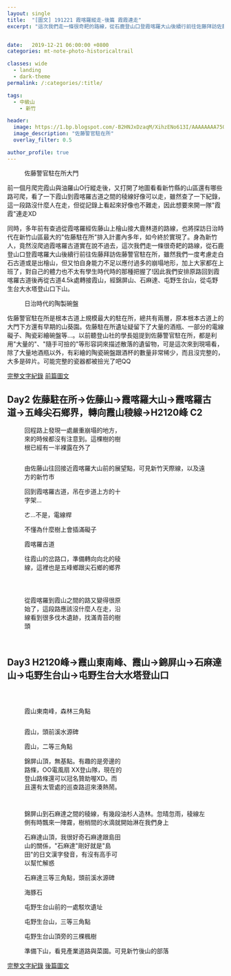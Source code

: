 ```yaml
---
layout: single
title:  "[圖文] 191221 霞喀羅縱走-後篇 霞霞連走"
excerpt: "這次我們走一條很奇耙的路線，從石鹿登山口登霞喀羅大山後續行前往佐藤拜訪佐藤警官駐在所，雖然我們一度考慮走白石古道或是出檜山，但又怕自身能力不足以應付過多的崩塌地形，加上大家都在上班了，對自己的體力也不太有學生時代時的那種把握了!因此我們安排原路回到霞喀羅古道後再從古道4.5k處轉接霞山，經錦屏山、石麻達、屯野生台山，從屯野生台大水塔登山口下山。"


date:   2019-12-21 06:00:00 +0800
categories: mt-note-photo-historicaltrail

classes: wide
  - landing
  - dark-theme
permalink: /:categories/:title/

tags:
  - 中級山
    - 新竹

header:
  image: https://1.bp.blogspot.com/-B2HNJxDzaqM/XihzENo613I/AAAAAAAA75Q/WvyDCHvc5-c91wzTpr8ZQ12NaSKUyYvGACKgBGAsYHg/s1600/DSC_2074.JPG
  image_description: "佐藤警官駐在所"
  overlay_filter: 0.5

author_profile: true
---
```


<figure style="width: 40%" class="align-right">
  <img src="https://1.bp.blogspot.com/--zNcpe-32As/Xihx_3RFtSI/AAAAAAAA740/30OAznV1yv4FuyDdUQlHT2zzVu4_LAjPwCKgBGAsYHg/s1600/DSC_2092.JPG" alt="">
  <figcaption>佐藤警官駐在所大門</figcaption>
</figure> 
前一個月爬完霞山與油羅山O行縱走後，又打開了地圖看看新竹縣的山區還有哪些路可爬，看了一下霞山到霞喀羅古道之間的稜線好像可以走，雖然查了一下紀錄，這一段路沒什麼人在走，但從記錄上看起來好像也不難走，因此想要來開一隊"霞霞"連走XD 



同時，多年前有查過從霞喀羅經佐藤山上檜山接大鹿林道的路線，也將探訪日治時代在新竹山區最大的"佐藤駐在所"排入計畫內多年，如今終於實現了。身為新竹人，竟然沒爬過霞喀羅古道實在說不過去，這次我們走一條很奇耙的路線，從石鹿登山口登霞喀羅大山後續行前往佐藤拜訪佐藤警官駐在所，雖然我們一度考慮走白石古道或是出檜山，但又怕自身能力不足以應付過多的崩塌地形，加上大家都在上班了，對自己的體力也不太有學生時代時的那種把握了!因此我們安排原路回到霞喀羅古道後再從古道4.5k處轉接霞山，經錦屏山、石麻達、屯野生台山，從屯野生台大水塔登山口下山。  

<figure style="width: 40%" class="align-right">
  <img src="https://1.bp.blogspot.com/-FTo16FofSZo/Xihx_4L14tI/AAAAAAAA740/iMO8p0cUNKEDdojfLHtwHlFdejrhv4SmACKgBGAsYHg/s1600/DSC_2130.JPG" alt="">
  <figcaption>日治時代的陶製碗盤</figcaption>
</figure> 

佐藤警官駐在所是根本古道上規模最大的駐在所，總共有兩層，原本根本古道上的大門下方還有早期的山葵園。佐藤駐在所遺址疑留下了大量的酒瓶、一部分的電線礙子、陶瓷彩繪碗盤等...。以前聽登山社的學長姐提到佐藤警官駐在所，都是利用"大量的"、"隨手可撿的"等形容詞來描述散落的遺留物，可是這次來到現場看，除了大量地酒瓶以外，有彩繪的陶瓷碗盤跟酒杯的數量非常稀少，而且沒完整的，大多是碎片。可能完整的瓷器都被撿光了吧QQ
  
<a href="/mountaineeringNote/Shakolo_Sato_Note/" class="btn btn--primary">完整文字紀錄</a>
<a href="/mountaineeringPhoto/Shakolo_Sato_Photo_Day1/" class="btn btn--warning">前篇圖文</a>


## Day2 佐藤駐在所->佐藤山->霞喀羅大山->霞喀羅古道->五峰尖石鄉界，轉向霞山稜線->H2120峰 C2

<figure style="width: 45%" class="align-left">
  <img src="https://1.bp.blogspot.com/-VoF-QOq26Yc/XiqkfJfND2I/AAAAAAAA7-U/zcPA_wamIKEgGrCZvTHwHZqCF2coSbKrQCKgBGAsYHg/s1600/DSC_2138.JPG" alt="">
  <figcaption> 回程路上發現一處嚴重崩塌的地方，來的時候都沒有注意到。這棵樹的樹根已經有一半裸露在外了 </figcaption>
</figure> 

<figure style="width: 45%" class="align-right">
  <img src="https://1.bp.blogspot.com/-SjuGxVzWa8k/XiqkfP33b2I/AAAAAAAA7-U/stR0OiOLS3kjqyLVJoImK6AG5hXBgQT5wCKgBGAsYHg/s1600/DSC_2140.JPG" alt="">
  <figcaption> </figcaption>
</figure> 

<figure class="align-center">
  <img src="https://1.bp.blogspot.com/-gPgQVWu8x_U/XiqkfLSJKeI/AAAAAAAA7-U/0GeqOr7W3F8UJxmCCa8eyTR11a9GwyPSACKgBGAsYHg/s1600/DSC_2146.JPG" alt="">
  <figcaption> 由佐藤山往回接近霞喀羅大山前的展望點，可見新竹天際線，以及遠方的新竹市 </figcaption>
</figure>


<figure style="width: 45%" class="align-left">
  <img src="https://1.bp.blogspot.com/-YNSw7tJDhdo/XiqmBfizOtI/AAAAAAAA7-4/yyYXFM_KNUAZ_NG571ZLCrnFC5p46PeCACKgBGAsYHg/s1600/DSC_2148.JPG" alt="">
  <figcaption> 回到霞喀羅古道，吊在步道上方的十字架... </figcaption>
</figure> 

<figure style="width: 45%" class="align-right">
  <img src="https://1.bp.blogspot.com/-2_sR2J2kxrc/XiqmBecuJwI/AAAAAAAA7-4/w3fwzg7-1PUwdRHR8q2h4Ldtk5DPrR1bgCKgBGAsYHg/s1600/DSC_2149.JPG" alt="">
  <figcaption> ㄜ...不是，電線桿 </figcaption>
</figure> 

<figure style="width: 45%" class="align-left">
  <img src="https://1.bp.blogspot.com/-KELugsvZ5y4/XiqmBWQQd-I/AAAAAAAA7-4/HrkN08TglJ8lidl3t7LmjQIy6wBEqZGpgCKgBGAsYHg/s1600/DSC_2150.JPG" alt="">
  <figcaption> 不懂為什麼樹上會插滿礙子 </figcaption>
</figure> 

<figure style="width: 45%" class="align-right">
  <img src="https://1.bp.blogspot.com/-9peMwdiqx8c/XiqmBauplnI/AAAAAAAA7-4/31DCDs-Z0O4uskHSm21-YRnU2-x33u28ACKgBGAsYHg/s1600/DSC_2156.JPG" alt="">
  <figcaption> 霞喀羅古道 </figcaption>
</figure> 



<figure style="width: 45%" class="align-left">
  <img src="https://1.bp.blogspot.com/-shFgBvNqrbw/Xiqn1fin1tI/AAAAAAAA7_c/OxrMrpGZUMAKq8UWq2u561LSIeNQstYfQCKgBGAsYHg/s1600/DSC_2165.JPG" alt="">
  <figcaption> 往霞山的岔路口，準備轉向向北的稜線，這裡也是五峰鄉跟尖石鄉的鄉界 </figcaption>
</figure> 

<figure style="width: 45%" class="align-right">
  <img src="https://1.bp.blogspot.com/-N08ipcdchVk/Xiqn1TBfFFI/AAAAAAAA7_c/tSdnj7zNFmwRnTy8c462MdyqxwDS1xbqQCKgBGAsYHg/s1600/DSC_2163.JPG" alt="">
  <figcaption> </figcaption>
</figure> 

<figure style="width: 45%" class="align-right">
  <img src="https://1.bp.blogspot.com/-fKR1AgwUJzw/Xiqn1Xff5uI/AAAAAAAA7_c/Lep1KSyz_qEZwzyzXAxlM-BEeOsde6b-wCKgBGAsYHg/s1600/DSC_2164.JPG" alt="">
  <figcaption>  </figcaption>
</figure> 



<figure style="width: 45%" class="align-left">
  <img src="https://1.bp.blogspot.com/-R1prD6p6aqU/XiqqaWtpCEI/AAAAAAAA8AU/EJ2ILQdjkvskUtd25YQeIMDFDIvxJJxmwCKgBGAsYHg/s1600/DSC_2173.JPG" alt="">
  <figcaption> </figcaption>
</figure> 

<figure style="width: 45%" class="align-right">
  <img src="https://1.bp.blogspot.com/-9NLanjrZBsw/XiqqaVWUoEI/AAAAAAAA8AU/KPuFbwuRqMglk9xR2Qlz9w2gBv-3mZY4gCKgBGAsYHg/s1600/DSC_2169.JPG" alt="">
  <figcaption>從霞喀羅到霞山之間的路又變得很原始了，這段路應該沒什麼人在走，沿線看到很多伐木遺跡，找滿青苔的樹頭 </figcaption>
</figure> 

<figure style="width: 45%" class="align-left">
  <img src="https://1.bp.blogspot.com/-E8bUX8rb0Nc/XiqqaQrmBYI/AAAAAAAA8AU/IRl5B9C_y0M1-oPSxuI56-foSXB9lqUNACKgBGAsYHg/s1600/DSC_2174.JPG" alt="">
  <figcaption>  </figcaption>
</figure> 

<figure class="align-center">
  <img src="https://1.bp.blogspot.com/-J_wHMJQi-M8/XiqqacSj2eI/AAAAAAAA8AU/lfe8OcWJFpU05YNJAXrll_ie7OLqooB8QCKgBGAsYHg/s1600/DSC_2184.JPG" alt="">
  <figcaption>  </figcaption>
</figure> 
  


## Day3 H2120峰->霞山東南峰、霞山->錦屏山->石麻達山->屯野生台山->屯野生台大水塔登山口

<figure style="width: 45%" class="align-left">
  <img src="https://1.bp.blogspot.com/-_5M2reNun2o/XiqvzkmGm-I/AAAAAAAA8CU/-pXjtkl7L6Ejn_HKc2sGjLEPH6CBz1kHACKgBGAsYHg/s1600/DSC_2188.JPG" alt="">
  <figcaption> </figcaption>
</figure> 

<figure style="width: 45%" class="align-right">
  <img src="https://1.bp.blogspot.com/-HR7Chq0Q5vw/XiqvzujYkhI/AAAAAAAA8CU/VtNbOtyNIEko5ub3_eeV4STbA3Op3pK7ACKgBGAsYHg/s1600/DSC_2189.JPG" alt="">
  <figcaption> </figcaption>
</figure> 

<figure style="width: 45%" class="align-right">
  <img src="https://1.bp.blogspot.com/-3Q87jMbYNlQ/XiqvziFHduI/AAAAAAAA8CU/lgYf1gxy13gW1mnDjgfk-yViZkxDYkkyACKgBGAsYHg/s1600/DSC_2192.JPG" alt="">
  <figcaption>  </figcaption>
</figure> 


<figure style="width: 45%" class="align-left">
  <img src="https://1.bp.blogspot.com/-LchuGb5BhF4/Xiq5ZQw137I/AAAAAAAA8Cg/N1ihkDAqgRcxaxs7G3cqFK7imSlNi_CwwCKgBGAsYHg/s1600/DSC_2196.JPG" alt="">
  <figcaption> 霞山東南峰，森林三角點 </figcaption>
</figure> 

<figure style="width: 45%" class="align-right">
  <img src="https://1.bp.blogspot.com/-N4RahOl2n1o/Xiq5ZeKDxBI/AAAAAAAA8Cg/DkGhTlh_0DQ5q3bhfVpf8HaoMLP2w0ihwCKgBGAsYHg/s1600/DSC_2224.JPG" alt="">
  <figcaption> </figcaption>
</figure> 

<figure style="width: 45%" class="align-left">
  <img src="https://1.bp.blogspot.com/-MCQMo_0tu00/Xiq5ZfTIbWI/AAAAAAAA8Cg/chvp-HJqgyY4lxr4GHtpLEO_T2VJp_mmwCKgBGAsYHg/s1600/DSC_2201.JPG" alt="">
  <figcaption> 霞山，頭前溪水源碑 </figcaption>
</figure> 

<figure class="align-center">
  <img src="https://1.bp.blogspot.com/-lbiwzk9ALH4/Xiq5Zay8r4I/AAAAAAAA8Cg/LSmC69E-t2g8yEItl8t-baUCpcvan1uSQCKgBGAsYHg/s1600/DSC_2216.JPG" alt="">
  <figcaption> 霞山，二等三角點 </figcaption>
</figure> 



<figure style="width: 45%" class="align-left">
  <img src="https://1.bp.blogspot.com/-6YriCVMBnhc/Xiq5ZU2ArgI/AAAAAAAA8Cg/FPnwwEfsZCMIBolLljjMEMZl_iG3lZDIACKgBGAsYHg/s1600/DSC_2227.JPG" alt="">
  <figcaption> 錦屏山頂，無基點。有趣的是旁邊的路條，OO電風扇 XX登山隊，現在的登山路條還可以冠名贊助喔XD。而且還有太管處的巡查路迢來湊熱鬧。 </figcaption>
</figure> 

<figure style="width: 45%" class="align-right">
  <img src="https://1.bp.blogspot.com/-1IOnB_LTBGg/Xiq5ZUQN60I/AAAAAAAA8Cg/lOc2AaTnxhYeqD5WSfCivOpxB3Igtc6jQCKgBGAsYHg/s1600/DSC_2230.JPG" alt="">
  <figcaption> </figcaption>
</figure> 

<figure style="width: 45%" class="align-right">
  <img src="https://1.bp.blogspot.com/-vrp05QDA8uA/Xiq5ZWWrGqI/AAAAAAAA8Cg/pU2qDrWcTXs_VoczyosbpxM9eUsuHjtswCKgBGAsYHg/s1600/DSC_2237.JPG" alt="">
  <figcaption>  </figcaption>
</figure> 

<figure class="align-center">
  <img src="https://1.bp.blogspot.com/-PSLBWUE6H-8/Xiq5ZQXw7cI/AAAAAAAA8Cg/xK7QUGIE34IcoiT1xW7_PNlAI0RmjNxXgCKgBGAsYHg/s1600/DSC_2238.JPG" alt="">
  <figcaption> 錦屏山到石麻達之間的稜線，有幾段油杉人造林。忽晴忽雨，稜線左側有時飄來一陣霧，樹梢間的水滴就開始淋在我們身上 </figcaption>
</figure> 


<figure style="width: 45%" class="align-left">
  <img src="https://1.bp.blogspot.com/-ozzGUt2oY1U/Xiq5ZQ95cHI/AAAAAAAA8Cg/xDvvpra8JmAaeB5qVn1FwB0GlRxUmeZRgCKgBGAsYHg/s1600/DSC_2239.JPG" alt="">
  <figcaption> 石麻達山頂，我很好奇石麻達跟島田山的關係，"石麻達"剛好就是"島田"的日文漢字發音，有沒有高手可以幫忙解惑 </figcaption>
</figure> 

<figure style="width: 45%" class="align-right">
  <img src="https://1.bp.blogspot.com/-ddJoRVABnh8/Xiq5ZUokZnI/AAAAAAAA8Cg/6dboF3UFZL8HI4UZoZyVQZ9mPvyvvlWugCKgBGAsYHg/s1600/DSC_2242.JPG" alt="">
  <figcaption> 石麻達三等三角點，頭前溪水源碑 </figcaption>
</figure> 

<figure class="align-center">
  <img src="https://1.bp.blogspot.com/-Yw6K0NKoKqE/Xiq5ZXZYHpI/AAAAAAAA8Cg/tlRZku-A0go7QdpwI54gaU3cnncdzwMdwCKgBGAsYHg/s1600/DSC_2253.JPG" alt="">
  <figcaption> 海豚石 </figcaption>
</figure> 



<figure style="width: 45%" class="align-left">
  <img src="https://1.bp.blogspot.com/-xPNfqly51c4/Xiq9QMkBp2I/AAAAAAAA8Cs/MxDP-hMVrvg5e2gbDxx8Qb9IRY1irufQwCKgBGAsYHg/s1600/DSC_2266.JPG" alt="">
  <figcaption> 屯野生台山前的一處駁坎遺址 </figcaption>
</figure> 

<figure style="width: 45%" class="align-right">
  <img src="https://1.bp.blogspot.com/-R5oLM2AdheU/Xiq9QHdwFII/AAAAAAAA8Cs/UfQx3h-nYOADBGZ3C1f4LeKj7P6sr-HLACKgBGAsYHg/s1600/DSC_2275.JPG" alt="">
  <figcaption> 屯野生台山，三等三角點 </figcaption>
</figure> 

<figure class="align-center">
  <img src="https://1.bp.blogspot.com/-H6MUnIoBEuM/Xiq9QOUKUTI/AAAAAAAA8Cs/y3ZQ81VbCjUSQIZ-HuAT4qg5_bXOvaL2QCKgBGAsYHg/s1600/DSC_2277.JPG" alt="">
  <figcaption> 屯野生台山頂旁的三棵楓樹 </figcaption>
</figure> 

<figure class="align-center">
  <img src="https://1.bp.blogspot.com/-x7XX-OcEQJg/Xiq94nqqyiI/AAAAAAAA8C0/YGcnGcbJhaMtc2zlq78n9bvVCGfKtWkBACKgBGAsYHg/s1600/DSC_2281.JPG" alt="">
  <figcaption> 準備下山，看見產業道路與菜園。可見新竹後山的部落 </figcaption>
</figure> 

<a href="/mountaineeringNote/Shakolo_Sato_Note/" class="btn btn--primary">完整文字紀錄</a>
<a href="/mountaineeringPhoto/Shakolo_Sato_Photo_Day2And3/" class="btn btn--warning">後篇圖文</a>
